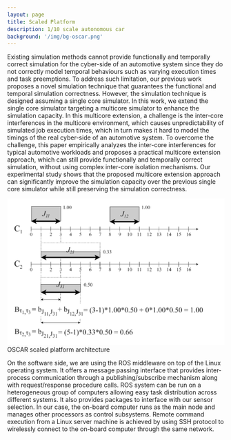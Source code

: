 ```yaml
---
layout: page
title: Scaled Platform
description: 1/10 scale autonomous car
background: '/img/bg-oscar.png'
---
```


Existing simulation methods cannot provide functionally and temporally correct simulation for the cyber-side of an automotive system since they do not correctly model temporal behaviours such as varying execution times and task preemptions. To address such limitation, our previous work proposes a novel simulation technique that guarantees the functional and temporal simulation correctness. However, the simulation technique is designed assuming a single core simulator. In this work, we extend the single core simulator targeting a multicore simulator to enhance the simulation capacity. In this multicore extension, a challenge is the inter-core interferences in the multicore environment, which causes unpredictability of simulated job execution times, which in turn makes it hard to model the timings of the real cyber-side of an automotive system. To overcome the challenge, this paper empirically analyzes the inter-core interferences for typical automotive workloads and proposes a practical multicore extension approach, which can still provide functionally and temporally correct simulation, without using complex inter-core isolation mechanisms. Our experimental study shows that the proposed multicore extension approach can significantly improve the simulation capacity over the previous single core simulator while still preserving the simulation correctness.

<img class="img-fluid" src="img/mcme.png">
<span class="caption text-muted">OSCAR scaled platform architecture</span>

On the software side, we are using the ROS middleware on top of the Linux operating system.  It offers a message passing interface that provides inter-process communication through a publishing/subscribe mechanism along with request/response procedure calls.  ROS system can be run on a heterogeneous group of computers allowing easy task distribution across different systems. It also provides packages to interface with our sensor selection. In our case, the on-board computer runs as the main node and manages other processors as control subsystems.  Remote command execution from a Linux server machine is achieved by using SSH protocol to wirelessly connect to the on-board computer through the same network.
